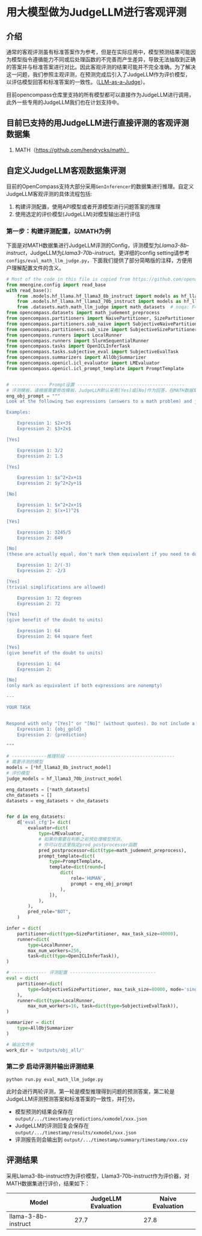 # 用大模型做为JudgeLLM进行客观评测

## 介绍

通常的客观评测虽有标准答案作为参考，但是在实际应用中，模型预测结果可能因为模型指令遵循能力不同或后处理函数的不完善而产生差异，导致无法抽取到正确的答案并与标准答案进行对比。因此客观评测的结果可能并不完全准确。为了解决这一问题，我们参照主观评测，在预测完成后引入了JudgeLLM作为评价模型，以评估模型回答和标准答案的一致性。（[LLM-as-a-Judge](https://arxiv.org/abs/2306.05685)）。

目前opencompass仓库里支持的所有模型都可以直接作为JudgeLLM进行调用，此外一些专用的JudgeLLM我们也在计划支持中。

## 目前已支持的用JudgeLLM进行直接评测的客观评测数据集

1. MATH（https://github.com/hendrycks/math）

## 自定义JudgeLLM客观数据集评测

目前的OpenCompass支持大部分采用`GenInferencer`的数据集进行推理。自定义JudgeLLM客观评测的具体流程包括:

1. 构建评测配置，使用API模型或者开源模型进行问题答案的推理
2. 使用选定的评价模型(JudgeLLM)对模型输出进行评估

### 第一步：构建评测配置，以MATH为例

下面是对MATH数据集进行JudgeLLM评测的Config，评测模型为*Llama3-8b-instruct*，JudgeLLM为*Llama3-70b-instruct*。更详细的config setting请参考 `configs/eval_math_llm_judge.py`，下面我们提供了部分简略版的注释，方便用户理解配置文件的含义。

```python
# Most of the code in this file is copied from https://github.com/openai/simple-evals/blob/main/math_eval.py
from mmengine.config import read_base
with read_base():
    from .models.hf_llama.hf_llama3_8b_instruct import models as hf_llama3_8b_instruct_model # noqa: F401, F403
    from .models.hf_llama.hf_llama3_70b_instruct import models as hf_llama3_70b_instruct_model  # noqa: F401, F403
    from .datasets.math.math_llm_judge import math_datasets  # noqa: F401, F403
from opencompass.datasets import math_judement_preprocess
from opencompass.partitioners import NaivePartitioner, SizePartitioner
from opencompass.partitioners.sub_naive import SubjectiveNaivePartitioner
from opencompass.partitioners.sub_size import SubjectiveSizePartitioner
from opencompass.runners import LocalRunner
from opencompass.runners import SlurmSequentialRunner
from opencompass.tasks import OpenICLInferTask
from opencompass.tasks.subjective_eval import SubjectiveEvalTask
from opencompass.summarizers import AllObjSummarizer
from opencompass.openicl.icl_evaluator import LMEvaluator
from opencompass.openicl.icl_prompt_template import PromptTemplate


# ------------- Prompt设置 ----------------------------------------
# 评测模板，请根据需要修改模板，JudgeLLM默认采用[Yes]或[No]作为回答，在MATH数据集中，评测模板如下
eng_obj_prompt = """
Look at the following two expressions (answers to a math problem) and judge whether they are equivalent. Only perform trivial simplifications

Examples:

    Expression 1: $2x+3$
    Expression 2: $3+2x$

[Yes]

    Expression 1: 3/2
    Expression 2: 1.5

[Yes]

    Expression 1: $x^2+2x+1$
    Expression 2: $y^2+2y+1$

[No]

    Expression 1: $x^2+2x+1$
    Expression 2: $(x+1)^2$

[Yes]

    Expression 1: 3245/5
    Expression 2: 649

[No]
(these are actually equal, don't mark them equivalent if you need to do nontrivial simplifications)

    Expression 1: 2/(-3)
    Expression 2: -2/3

[Yes]
(trivial simplifications are allowed)

    Expression 1: 72 degrees
    Expression 2: 72

[Yes]
(give benefit of the doubt to units)

    Expression 1: 64
    Expression 2: 64 square feet

[Yes]
(give benefit of the doubt to units)

    Expression 1: 64
    Expression 2:

[No]
(only mark as equivalent if both expressions are nonempty)

---

YOUR TASK


Respond with only "[Yes]" or "[No]" (without quotes). Do not include a rationale.
    Expression 1: {obj_gold}
    Expression 2: {prediction}

"""

# -------------推理阶段 ----------------------------------------
# 需要评测的模型
models = [*hf_llama3_8b_instruct_model]
# 评价模型
judge_models = hf_llama3_70b_instruct_model

eng_datasets = [*math_datasets]
chn_datasets = []
datasets = eng_datasets + chn_datasets


for d in eng_datasets:
    d['eval_cfg']= dict(
        evaluator=dict(
            type=LMEvaluator,
            # 如果你需要在判断之前预处理模型预测，
            # 你可以在这里指定pred_postprocessor函数
            pred_postprocessor=dict(type=math_judement_preprocess),
            prompt_template=dict(
                type=PromptTemplate,
                template=dict(round=[
                    dict(
                        role='HUMAN',
                        prompt = eng_obj_prompt
                    ),
                ]),
            ),
        ),
        pred_role="BOT",
    )

infer = dict(
    partitioner=dict(type=SizePartitioner, max_task_size=40000),
    runner=dict(
        type=LocalRunner,
        max_num_workers=256,
        task=dict(type=OpenICLInferTask)),
)

# ------------- 评测配置 --------------------------------
eval = dict(
    partitioner=dict(
        type=SubjectiveSizePartitioner, max_task_size=80000, mode='singlescore', models=models, judge_models=judge_models,
    ),
    runner=dict(type=LocalRunner,
        max_num_workers=16, task=dict(type=SubjectiveEvalTask)),
)

summarizer = dict(
    type=AllObjSummarizer
)

# 输出文件夹
work_dir = 'outputs/obj_all/'
```

### 第二步 启动评测并输出评测结果

```shell
python run.py eval_math_llm_judge.py
```

此时会进行两轮评测，第一轮是模型推理得到问题的预测答案，第二轮是JudgeLLM评测预测答案和标准答案的一致性，并打分。

- 模型预测的结果会保存在 `output/.../timestamp/predictions/xxmodel/xxx.json`
- JudgeLLM的评测回复会保存在 `output/.../timestamp/results/xxmodel/xxx.json`
- 评测报告则会输出到 `output/.../timestamp/summary/timestamp/xxx.csv`

## 评测结果

采用Llama3-8b-instruct作为评价模型，Llama3-70b-instruct作为评价器，对MATH数据集进行评价，结果如下：

| Model               | JudgeLLM Evaluation | Naive Evaluation |
| ------------------- | ------------------- | ---------------- |
| llama-3-8b-instruct | 27.7                | 27.8             |
